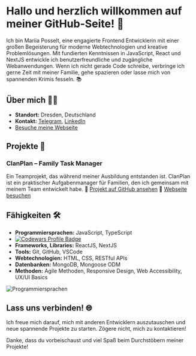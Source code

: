 # Hallo und herzlich willkommen auf meiner GitHub-Seite! 🎉

Ich bin Mariia Posselt, eine engagierte Frontend Entwicklerin mit einer großen Begeisterung für moderne Webtechnologien und kreative Problemlösungen. Mit fundierten Kenntnissen in JavaScript, React und NextJS entwickle ich benutzerfreundliche und zugängliche Webanwendungen. Wenn ich nicht gerade Code schreibe, verbringe ich gerne Zeit mit meiner Familie, gehe spazieren oder lasse mich von spannenden Krimis fesseln. 📚

## Über mich 👩‍💻
- **Standort:** Dresden, Deutschland
- **Kontakt:** [Telegram](https://t.me/marijaovs), [LinkedIn](https://www.linkedin.com/in/mariia-p-58680128a)
- [Besuche meine Webseite](https://mariia.de)

## Projekte 🚀
### ClanPlan – Family Task Manager
Ein Teamprojekt, das während meiner Ausbildung entstanden ist. ClanPlan ist ein praktischer Aufgabenmanager für Familien, den ich gemeinsam mit meinem Team entwickelt habe.
🔗 [Projekt auf GitHub ansehen](https://github.com/PaulJohannFlade/Capstone_ClanPlan)
🔗 [Webseite besuchen](http://www.clanplan.org)

## Fähigkeiten 🛠️
- **Programmiersprachen:** JavaScript, TypeScript
- [![Codewars Profile Badge](https://www.codewars.com/users/mariiaovs/badges/large?theme=light)](https://www.codewars.com/users/mariiaovs)
- **Frameworks, Libraries:** ReactJS, NextJS
- **Tools:** Git, GitHub, VSCode
- **Webtechnologien:** HTML, CSS, RESTful APIs
- **Datenbanken:** MongoDB, Mongoose ODM
- **Methoden:** Agile Methoden, Responsive Design, Web Accessibility, UX/UI Basics

![Programmiersprachen](https://github-readme-stats.vercel.app/api/top-langs/?username=mariiaovs&layout=donut-vertical&theme=light&langs_count=10)

## Lass uns verbinden! 🌐
Ich freue mich darauf, mich mit anderen Entwicklern auszutauschen und neue spannende Projekte zu starten. Zögere nicht, mich zu kontaktieren!

Danke, dass du vorbeischaust und viel Spaß beim Durchstöbern meiner Projekte!

